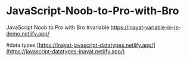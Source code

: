 # JavaScript-Noob-to-Pro-with-Bro
JavaScript Noob to Pro with Bro
#variable
https://inayat-variable-in-js-demo.netlify.app/

#data types
[https://inayat-javascript-datatypes.netlify.app/](https://javascript-datatypes-inayat.netlify.app/)
